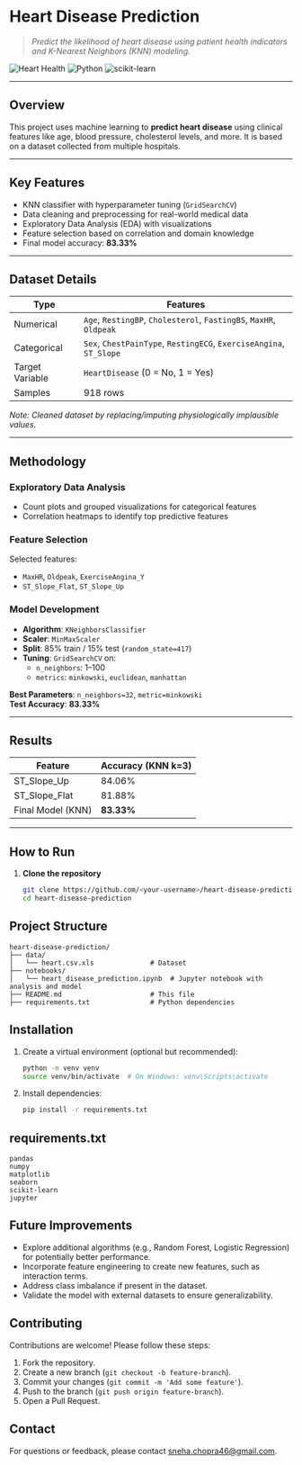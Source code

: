 # Heart Disease Prediction

> *Predict the likelihood of heart disease using patient health indicators and K-Nearest Neighbors (KNN) modeling.*

![Heart Health](https://img.shields.io/badge/healthcare-AI%20project-red?style=flat-square)
![Python](https://img.shields.io/badge/Python-3.9%2B-blue?logo=python&logoColor=white)
![scikit-learn](https://img.shields.io/badge/Machine%20Learning-scikit--learn-yellow?logo=scikit-learn)

---

## Overview

This project uses machine learning to **predict heart disease** using clinical features like age, blood pressure, cholesterol levels, and more. It is based on a dataset collected from multiple hospitals.

---

## Key Features

- KNN classifier with hyperparameter tuning (`GridSearchCV`)
- Data cleaning and preprocessing for real-world medical data
- Exploratory Data Analysis (EDA) with visualizations
- Feature selection based on correlation and domain knowledge
- Final model accuracy: **83.33%**

---

## Dataset Details

| Type            | Features                                                                 |
|-----------------|--------------------------------------------------------------------------|
| Numerical       | `Age`, `RestingBP`, `Cholesterol`, `FastingBS`, `MaxHR`, `Oldpeak`       |
| Categorical     | `Sex`, `ChestPainType`, `RestingECG`, `ExerciseAngina`, `ST_Slope`       |
| Target Variable | `HeartDisease` (0 = No, 1 = Yes)                                         |
| Samples         | 918 rows                                                                 |

 *Note: Cleaned dataset by replacing/imputing physiologically implausible values.*

---

## Methodology

### Exploratory Data Analysis
- Count plots and grouped visualizations for categorical features
- Correlation heatmaps to identify top predictive features

### Feature Selection
Selected features:
- `MaxHR`, `Oldpeak`, `ExerciseAngina_Y`
- `ST_Slope_Flat`, `ST_Slope_Up`

### Model Development
- **Algorithm**: `KNeighborsClassifier`
- **Scaler**: `MinMaxScaler`
- **Split**: 85% train / 15% test (`random_state=417`)
- **Tuning**: `GridSearchCV` on:
  - `n_neighbors`: 1–100
  - `metrics`: `minkowski`, `euclidean`, `manhattan`

**Best Parameters**: `n_neighbors=32`, `metric=minkowski`  
**Test Accuracy**: **83.33%**

---

## Results

| Feature           | Accuracy (KNN k=3) |
|-------------------|-------------------|
| ST_Slope_Up       | 84.06%            |
| ST_Slope_Flat     | 81.88%            |
| Final Model (KNN) | **83.33%**        |

---

## How to Run

1. **Clone the repository**  
   ```bash
   git clone https://github.com/<your-username>/heart-disease-prediction.git
   cd heart-disease-prediction

## Project Structure
```
heart-disease-prediction/
├── data/
│   └── heart.csv.xls              # Dataset
├── notebooks/
│   └── heart_disease_prediction.ipynb  # Jupyter notebook with analysis and model
├── README.md                      # This file
├── requirements.txt               # Python dependencies
```

## Installation
1. Create a virtual environment (optional but recommended):
   ```bash
   python -m venv venv
   source venv/bin/activate  # On Windows: venv\Scripts\activate
   ```
2. Install dependencies:
   ```bash
   pip install -r requirements.txt
   ```

## requirements.txt
```
pandas
numpy
matplotlib
seaborn
scikit-learn
jupyter
```

## Future Improvements
- Explore additional algorithms (e.g., Random Forest, Logistic Regression) for potentially better performance.
- Incorporate feature engineering to create new features, such as interaction terms.
- Address class imbalance if present in the dataset.
- Validate the model with external datasets to ensure generalizability.

## Contributing
Contributions are welcome! Please follow these steps:
1. Fork the repository.
2. Create a new branch (`git checkout -b feature-branch`).
3. Commit your changes (`git commit -m 'Add some feature'`).
4. Push to the branch (`git push origin feature-branch`).
5. Open a Pull Request.

## Contact
For questions or feedback, please contact [sneha.chopra46@gmail.com](mailto:sneha.chopra46@gmail.com).


